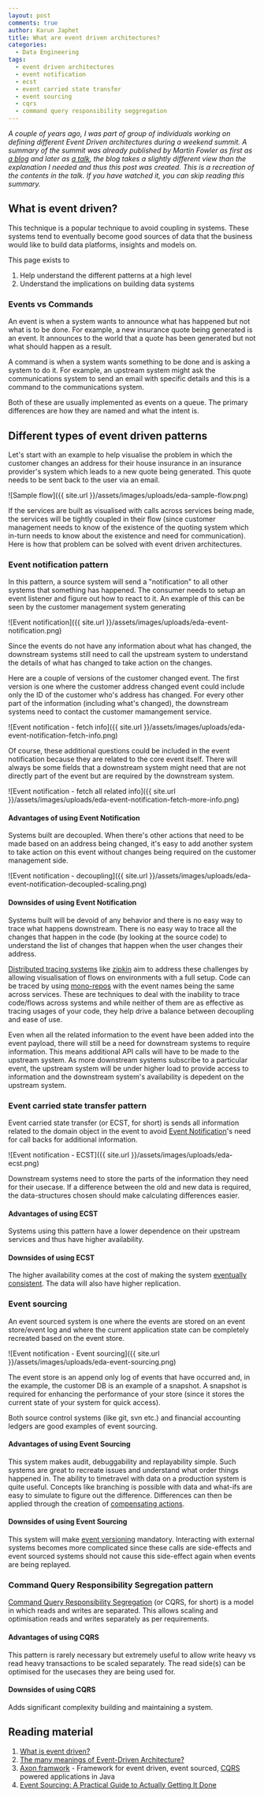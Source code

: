 ```yaml
---
layout: post
comments: true
author: Karun Japhet
title: What are event driven architectures?
categories:
  - Data Engineering
tags:
  - event driven architectures
  - event notification
  - ecst
  - event carried state transfer
  - event sourcing
  - cqrs
  - command query responsibility seggregation
---
```


_A couple of years ago, I was part of group of individuals working on defining different Event Driven architectures during a weekend summit. A summary of the summit was already published by Martin Fowler as first as [a blog](https://martinfowler.com/articles/201701-event-driven.html) and later as [a talk](https://www.youtube.com/watch?v=STKCRSUsyP0), the blog takes a slightly different view than the explanation I needed and thus this post was created. This is a recreation of the contents in the talk. If you have watched it, you can skip reading this summary._

## What is event driven?

This technique is a popular technique to avoid coupling in systems. These systems tend to eventually become good
sources of data that the business would like to build data platforms, insights and models on.

This page exists to

1. Help understand the different patterns at a high level
2. Understand the implications on building data systems

### Events vs Commands

An event is when a system wants to announce what has happened but not what is to be done. For example, a new insurance
quote being generated is an event. It announces to the world that a quote has been generated but not what should
happen as a result.

A command is when a system wants something to be done and is asking a system to do it. For example, an upstream system
might ask the communications system to send an email with specific details and this is a command to the communications
system.

Both of these are usually implemented as events on a queue. The primary differences are how they are named and what
the intent is.

## Different types of event driven patterns

Let's start with an example to help visualise the problem in which the customer changes an address for their house
insurance in an insurance provider's system which leads to a new quote being generated. This quote needs to be sent
back to the user via an email.

![Sample flow]({{ site.url }}/assets/images/uploads/eda-sample-flow.png)

If the services are built as visualised with calls across services being made, the services will be tightly coupled in
their flow (since customer management needs to know of the existence of the quoting system which in-turn needs to know
about the existence and need for communication). Here is how that problem can be solved with event driven architectures.

### Event notification pattern

In this pattern, a source system will send a "notification" to all other systems that something has happened. The
consumer needs to setup an event listener and figure out how to react to it. An example of this can be seen by the
customer management system generating

![Event notification]({{ site.url }}/assets/images/uploads/eda-event-notification.png)

Since the events do not have any information about what has changed, the downstream systems still need to call the
upstream system to understand the details of what has changed to take action on the changes.

Here are a couple of versions of the customer changed event. The first version is one where the customer address
changed event could include only the ID of the customer who's address has changed. For every other part of the
information (including what's changed), the downstream systems need to contact the customer mamangement service.

![Event notification - fetch info]({{ site.url }}/assets/images/uploads/eda-event-notification-fetch-info.png)

Of course, these additional questions could be included in the event notification because they are related to the core
event itself. There will always be some fields that a downstream system might need that are not directly part of the
event but are required by the downstream system.

![Event notification - fetch all related info]({{ site.url }}/assets/images/uploads/eda-event-notification-fetch-more-info.png)

#### Advantages of using Event Notification

Systems built are decoupled. When there's other actions that need to be made based on an address being changed, it's
easy to add another system to take action on this event without changes being required on the customer management side.

![Event notification - decoupling]({{ site.url }}/assets/images/uploads/eda-event-notification-decoupled-scaling.png)

#### Downsides of using Event Notification

Systems built will be devoid of any behavior and there is no easy way to trace what happens downstream. There is no
easy way to trace all the changes that happen in the code (by looking at the source code) to understand the list of
changes that happen when the user changes their address.

[Distributed tracing systems](https://opentelemetry.io/docs/migration/opentracing/) like [zipkin](https://zipkin.io/)
aim to address these challenges by allowing visualisation of flows on environments with a full setup. Code can be traced
by using [mono-repos](https://monorepo.tools/) with the event names being the same across services. These are techniques
to deal with the inability to trace code/flows across systems and while neither of them are as effective as tracing
usages of your code, they help drive a balance between decoupling and ease of use.

Even when all the related information to the event have been added into the event payload, there will still be a need
for downstream systems to require information. This means additional API calls will have to be made to the upstream system.
As more downstream systems subscribe to a particular event, the upstream system will be under higher load to provide
access to information and the downstream system's availability is depedent on the upstream system.

### Event carried state transfer pattern

Event carried state transfer (or ECST, for short) is sends all information related to the domain object in the event to avoid
[Event Notification](#event-notification-pattern)'s need for call backs for additional information.

![Event notification - ECST]({{ site.url }}/assets/images/uploads/eda-ecst.png)

Downstream systems need to store the parts of the information they need for their usecase. If a difference between the
old and new data is required, the data-structures chosen should make calculating differences easier.

#### Advantages of using ECST

Systems using this pattern have a lower dependence on their upstream services and thus have higher availability.

#### Downsides of using ECST

The higher availability comes at the cost of making the system [eventually consistent](https://en.wikipedia.org/wiki/Eventual_consistency).
The data will also have higher replication.

### Event sourcing

An event sourced system is one where the events are stored on an event store/event log and where the current application
state can be completely recreated based on the event store.

![Event notification - Event sourcing]({{ site.url }}/assets/images/uploads/eda-event-sourcing.png)

The event store is an append only log of events that have occurred and, in the example, the customer DB is an example
of a snapshot. A snapshot is required for enhancing the performance of your store (since it stores the current state
of your system for quick access).

Both source control systems (like git, svn etc.) and financial accounting ledgers are good examples of event sourcing.

#### Advantages of using Event Sourcing

This system makes audit, debuggability and replayability simple.
Such systems are great to recreate issues and understand what order things happened in.
The ability to timetravel with data on a production system is quite useful.
Concepts like branching is possible with data and what-ifs are easy to simulate to figure out the difference.
Differences can then be applied through the creation of [compensating actions](https://blog.jonathanoliver.com/sagas-event-sourcing-and-failed-commands/).

#### Downsides of using Event Sourcing

This system will make [event versioning](https://docs.axoniq.io/reference-guide/axon-framework/events/event-versioning) mandatory.
Interacting with external systems becomes more complicated since these calls are side-effects and event sourced systems
should not cause this side-effect again when events are being replayed.

### Command Query Responsibility Segregation pattern

[Command Query Responsibility Segregation](https://martinfowler.com/bliki/CQRS.html) (or CQRS, for short) is a model in
which reads and writes are separated. This allows scaling and optimisation reads and writes separately as per requirements.

#### Advantages of using CQRS

This pattern is rarely necessary but extremely useful to allow write heavy vs read heavy transactions to be scaled separately.
The read side(s) can be optimised for the usecases they are being used for.

#### Downsides of using CQRS

Adds significant complexity building and maintaining a system.

## Reading material

1. [What is event driven?](https://martinfowler.com/articles/201701-event-driven.html)
2. [The many meanings of Event-Driven Architecture?](https://www.youtube.com/watch?v=STKCRSUsyP0)
3. [Axon framwork](https://www.axoniq.io/products/axon-framework) - Framework for event driven, event sourced,
[CQRS](#command-query-responsibility-segregation-pattern) powered applications in Java
4. [Event Sourcing: A Practical Guide to Actually Getting It Done](https://medium.com/ssense-tech/event-sourcing-a-practical-guide-to-actually-getting-it-done-27d23d81de04)

